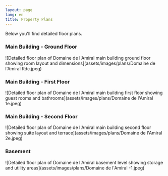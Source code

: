 ```yaml
---
layout: page
lang: en
title: Property Plans
---
```


Below you'll find detailed floor plans.

### Main Building - Ground Floor
![Detailed floor plan of Domaine de l'Amiral main building ground floor showing room layout and dimensions](assets/images/plans/Domaine de l'Amiral Rdc.jpeg)

### Main Building - First Floor
![Detailed floor plan of Domaine de l'Amiral main building first floor showing guest rooms and bathrooms](assets/images/plans/Domaine de l'Amiral 1e.jpeg)

### Main Building - Second Floor
![Detailed floor plan of Domaine de l'Amiral main building second floor showing suite layout and terrace](assets/images/plans/Domaine de l'Amiral 2e.jpeg)

### Basement
![Detailed floor plan of Domaine de l'Amiral basement level showing storage and utility areas](assets/images/plans/Domaine de l'Amiral -1.jpeg)